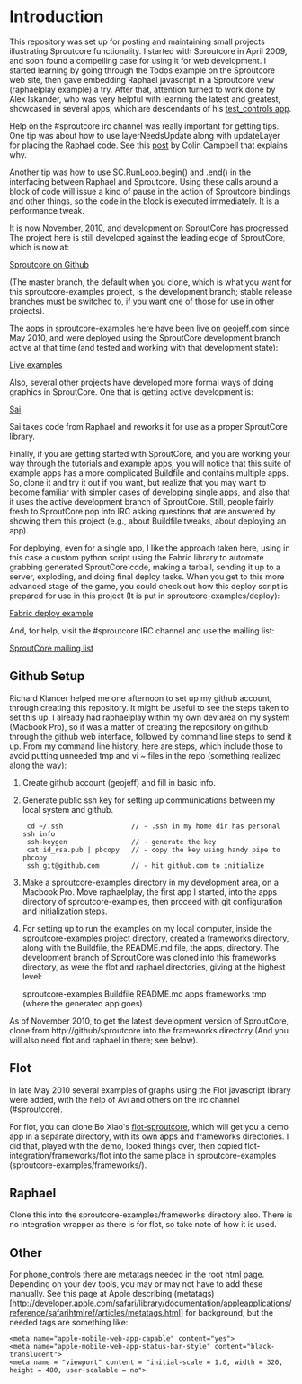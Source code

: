 Introduction
============

This repository was set up for posting and maintaining small projects illustrating
Sproutcore functionality. I started with Sproutcore in April 2009, and soon
found a compelling case for using it for web development. I started learning by
going through the Todos example on the Sproutcore web site, then gave embedding
Raphael javascript in a Sproutcore view (raphaelplay example) a try. After that,
attention turned to work done by Alex Iskander, who was very helpful with learning 
the latest and greatest, showcased in several apps, which are descendants of his 
[test_controls app](http://create.tpsitulsa.com/sc/test_controls.html).

Help on the #sproutcore irc channel was really important for getting tips.  One
tip was about how to use layerNeedsUpdate along with updateLayer for placing the
Raphael code.  See this [post](http://colincodes.tumblr.com/post/512234561/sproutcore-and-flot)
by Colin Campbell that explains why.

Another tip was how to use SC.RunLoop.begin() and .end() in the interfacing 
between Raphael and Sproutcore. Using these calls around a block of code will
issue a kind of pause in the action of Sproutcore bindings and other things,
so the code in the block is executed immediately. It is a performance tweak.

It is now November, 2010, and development on SproutCore has progressed. The project
here is still developed against the leading edge of SproutCore, which is now at:

[Sproutcore on Github](http://github.com/sproutcore)

(The master branch, the default when you clone, which is what you want for this
sproutcore-examples project, is the development branch; stable release branches must 
be switched to, if you want one of those for use in other projects).

The apps in sproutcore-examples here have been live on geojeff.com since May 2010,
and were deployed using the SproutCore development branch active at that time (and
tested and working with that development state):

[Live examples](http://www.geojeff.com)

Also, several other projects have developed more formal ways of doing graphics in 
SproutCore. One that is getting active development is:

[Sai](http://github.com/etgryphon/Sai)

Sai takes code from Raphael and reworks it for use as a proper SproutCore
library.

Finally, if you are getting started with SproutCore, and you are working your
way through the tutorials and example apps, you will notice that this suite
of example apps has a more complicated Buildfile and contains multiple apps.
So, clone it and try it out if you want, but realize that you may want to 
become familiar with simpler cases of developing single apps, and also that it
uses the active development branch of SproutCore. Still, people fairly fresh to 
SproutCore pop into IRC asking questions that are answered by showing them this 
project (e.g., about Buildfile tweaks, about deploying an app). 

For deploying, even for a single app, I like the approach taken here, using in 
this case a custom python script using the Fabric library to automate grabbing 
generated SproutCore code, making a tarball, sending it up to a server, exploding, 
and doing final deploy tasks. When you get to this more advanced stage of the game, 
you could check out how this deploy script is prepared for use in this project 
(It is put in sproutcore-examples/deploy):

[Fabric deploy example](http://github.com/geojeff/sproutcore-utils/tree/master/deploy/)

And, for help, visit the #sproutcore IRC channel and use the mailing list:

[SproutCore mailing list](http://groups.google.com/group/sproutcore)

Github Setup
------------

Richard Klancer helped me one afternoon to set up my github account, 
through creating this repository.  It might be useful to see the steps taken
to set this up.  I already had raphaelplay within my own dev area on my system
(Macbook Pro), so it was a matter of creating the repository on github through
the github web interface, followed by command line steps to send it up. From 
my command line history, here are steps, which include those to avoid putting
unneeded tmp and vi ~ files in the repo (something realized along the way):

1. Create github account (geojeff) and fill in basic info.
2. Generate public ssh key for setting up communications between my local
   system and github.

        cd ~/.ssh                 // - .ssh in my home dir has personal ssh info
        ssh-keygen                // - generate the key
        cat id_rsa.pub | pbcopy   // - copy the key using handy pipe to pbcopy
        ssh git@github.com        // - hit github.com to initialize

3. Make a sproutcore-examples directory in my development area, on a Macbook Pro. 
   Move raphaelplay, the first app I started, into the apps directory of 
   sproutcore-examples, then proceed with git configuration and initialization steps.

4. For setting up to run the examples on my local computer, inside the
   sproutcore-examples project directory, created a frameworks directory, along
   with the Buildfile, the README.md file, the apps, directory. The development
   branch of SproutCore was cloned into this frameworks directory, as were the
   flot and raphael directories, giving at the highest level:

   sproutcore-examples
       Buildfile
       README.md
       apps
       frameworks
       tmp (where the generated app goes)

  As of November 2010, to get the latest development version of SproutCore,
  clone from http://github/sproutcore into the frameworks directory (And
  you will also need flot and raphael in there; see below).

Flot
----

In late May 2010 several examples of graphs using the Flot javascript library were
added, with the help of Avi and others  on the irc channel (#sproutcore).

For flot, you can clone Bo Xiao's [flot-sproutcore](http://github.com/imxiaobo/flot-sproutcore), which will
get you a demo app in a separate directory, with its own apps and frameworks 
directories. I did that, played with the demo, looked things over, then copied 
flot-integration/frameworks/flot into the same place in sproutcore-examples 
(sproutcore-examples/frameworks/). 
  
Raphael
-------

Clone this into the sproutcore-examples/frameworks directory also. There is no
integration wrapper as there is for flot, so take note of how it is used.

Other
-----

For phone_controls there are metatags needed in the root html page. Depending on your dev
tools, you may or may not have to add these manually. See this page at Apple describing
(metatags)[http://developer.apple.com/safari/library/documentation/appleapplications/reference/safarihtmlref/articles/metatags.html] for background, but the needed tags are
something like:

    <meta name="apple-mobile-web-app-capable" content="yes">
    <meta name="apple-mobile-web-app-status-bar-style" content="black-translucent">
    <meta name = "viewport" content = "initial-scale = 1.0, width = 320, height = 480, user-scalable = no">

